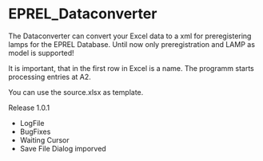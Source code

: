 # EPREL_Dataconverter

The Dataconverter can convert your Excel data to a xml for preregistering lamps for the EPREL Database. 
Until now only preregistration and LAMP as model is supported!

It is important, that in the first row in Excel is a name. 
The programm starts processing entries at A2.

You can use the source.xlsx as template.

Release 1.0.1
- LogFile
- BugFixes
- Waiting Cursor
- Save File Dialog imporved
